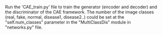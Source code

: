 Run the 'CAE_train.py' file to train the generator (encoder and decoder) and the discriminator of the CAE framework.
The number of the image classes (real, fake, normal, disease1, disease2..) could be set at the "self.num_classes" parameter in the "MultiClassDis" module in "networks.py" file.
